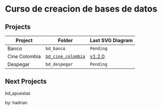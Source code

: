 # Curso de creacion de bases de datos

## Projects

|Project        |Folder              |Last SVG Diagram                                                |
|---------------|--------------------|----------------------------------------------------------------|
|Banco          |`bd_banco`          |`Pending`                                                       |
|Cine Colombia  |[`bd_cine_colombia`](./bd_cine_colombia)  |[v1.2.0](./bd_cine_colombia/Diagrams/cine_colombia_v1.2.0.svg)  |
|Despegar       |`bd_despegar`       |`Pending`                                                       |

## Next Projects
bd_apuestas

by: hadrian